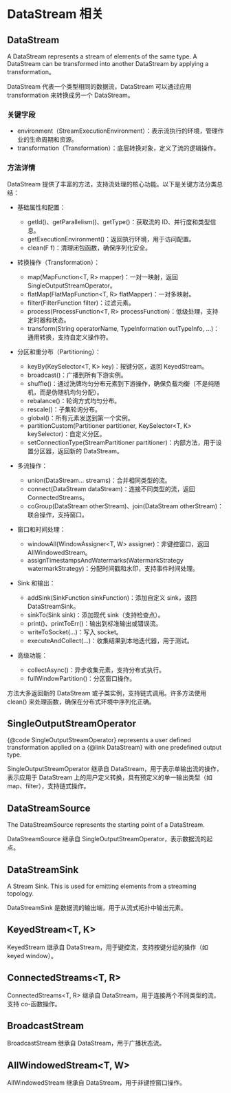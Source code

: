 # DataStream 相关

## DataStream

A DataStream represents a stream of elements of the same type. A DataStream can be transformed into another DataStream by applying a transformation。

DataStream 代表一个类型相同的数据流，DataStream 可以通过应用 transformation 来转换成另一个 DataStream。

### 关键字段

- environment（StreamExecutionEnvironment）：表示流执行的环境，管理作业的生命周期和资源。
- transformation（Transformation）：底层转换对象，定义了流的逻辑操作。

### 方法详情

DataStream 提供了丰富的方法，支持流处理的核心功能。以下是关键方法分类总结：

- 基础属性和配置：
    - getId()、getParallelism()、getType()：获取流的 ID、并行度和类型信息。
    - getExecutionEnvironment()：返回执行环境，用于访问配置。
    - clean(F f)：清理闭包函数，确保序列化安全。

- 转换操作（Transformation）：
    - map(MapFunction<T, R> mapper)：一对一映射，返回 SingleOutputStreamOperator<R>。
    - flatMap(FlatMapFunction<T, R> flatMapper)：一对多映射。
    - filter(FilterFunction filter)：过滤元素。
    - process(ProcessFunction<T, R> processFunction)：低级处理，支持定时器和状态。
    - transform(String operatorName, TypeInformation outTypeInfo, ...)：通用转换，支持自定义操作符。
- 分区和重分布（Partitioning）：
    - keyBy(KeySelector<T, K> key)：按键分区，返回 KeyedStream。
    - broadcast()：广播到所有下游实例。
    - shuffle()：通过洗牌均匀分布元素到下游操作，确保负载均衡（不是纯随机，而是伪随机均匀分配）。
    - rebalance()：轮询方式均匀分布。
    - rescale()：子集轮询分布。
    - global()：所有元素发送到第一个实例。
    - partitionCustom(Partitioner partitioner, KeySelector<T, K> keySelector)：自定义分区。
    - setConnectionType(StreamPartitioner partitioner)：内部方法，用于设置分区器，返回新的 DataStream。
- 多流操作：
    - union(DataStream... streams)：合并相同类型的流。
    - connect(DataStream dataStream)：连接不同类型的流，返回 ConnectedStreams。
    - coGroup(DataStream otherStream)、join(DataStream otherStream)：联合操作，支持窗口。
- 窗口和时间处理：
    - windowAll(WindowAssigner<T, W> assigner)：非键控窗口，返回 AllWindowedStream。
    - assignTimestampsAndWatermarks(WatermarkStrategy watermarkStrategy)：分配时间戳和水印，支持事件时间处理。

- Sink 和输出：
    - addSink(SinkFunction sinkFunction)：添加自定义 sink，返回 DataStreamSink。
    - sinkTo(Sink sink)：添加现代 sink（支持检查点）。
    - print()、printToErr()：输出到标准输出或错误流。
    - writeToSocket(...)：写入 socket。
    - executeAndCollect(...)：收集结果到本地迭代器，用于测试。
- 高级功能：
    - collectAsync()：异步收集元素，支持分布式执行。
    - fullWindowPartition()：分区窗口操作。

方法大多返回新的 DataStream 或子类实例，支持链式调用。许多方法使用 clean() 来处理函数，确保在分布式环境中序列化正确。

## SingleOutputStreamOperator

{@code SingleOutputStreamOperator} represents a user defined transformation applied on a {@link DataStream} with one predefined output type.

SingleOutputStreamOperator 继承自 DataStream，用于表示单输出流的操作，表示应用于 DataStream 上的用户定义转换，具有预定义的单一输出类型（如 map、filter），支持链式操作。

## DataStreamSource

The DataStreamSource represents the starting point of a DataStream.

DataStreamSource 继承自 SingleOutputStreamOperator，表示数据流的起点。

## DataStreamSink

A Stream Sink. This is used for emitting elements from a streaming topology.

DataStreamSink 是数据流的输出端，用于从流式拓扑中输出元素。

## KeyedStream<T, K>

KeyedStream 继承自 DataStream，用于键控流，支持按键分组的操作（如 keyed window）。

## ConnectedStreams<T, R>

ConnectedStreams<T, R> 继承自 DataStream，用于连接两个不同类型的流，支持 co-函数操作。

## BroadcastStream<T>

BroadcastStream 继承自 DataStream，用于广播状态流。

## AllWindowedStream<T, W>

AllWindowedStream 继承自 DataStream，用于非键控窗口操作。